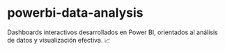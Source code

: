 # powerbi-data-analysis
Dashboards interactivos desarrollados en Power BI, orientados al análisis de datos y visualización efectiva. 📈
